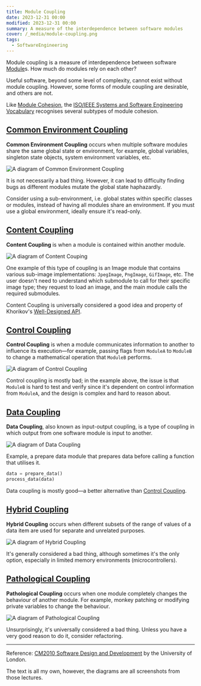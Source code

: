 ```yaml
---
title: Module Coupling
date: 2023-12-31 00:00
modified: 2023-12-31 00:00
summary: A measure of the interdependence between software modules
cover: /_media/module-coupling.png
tags:
  - SoftwareEngineering
---
```


Module coupling is a measure of interdependence between software [Module](module.md)s. How much do modules rely on each other?

Useful software, beyond some level of complexity, cannot exist without module coupling. However, some forms of module coupling are desirable, and others are not.

Like [Module Cohesion](module-cohesion.md), the [ISO/IEEE Systems and Software Engineering Vocabulary](https://www.iso.org/obp/ui/#iso:std:iso-iec-ieee:24765:en) recognises several subtypes of module cohesion.

## [Common Environment Coupling](common-environment-coupling.md)

**Common Environment Coupling** occurs when multiple software modules share the same global state or environment, for example, global variables, singleton state objects, system environment variables, etc.

![A diagram of Common Environment Coupling](../_media/module-coupling-common-environment.png)

It is not necessarily a bad thing. However, it can lead to difficulty finding bugs as different modules mutate the global state haphazardly.

Consider using a sub-environment, i.e. global states within specific classes or modules, instead of having all modules share an environment. If you must use a global environment, ideally ensure it's read-only.

## [Content Coupling](content-coupling.md)

**Content Coupling** is when a module is contained within another module.

![A diagram of Content Couping](../_media/module-coupling-content-coupling.png)

One example of this type of coupling is an Image module that contains various sub-image implementations: `JpegImage`, `PngImage`, `GifImage`, etc. The user doesn't need to understand which submodule to call for their specific image type; they request to load an image, and the main module calls the required submodules.

Content Coupling is universally considered a good idea and property of Khorikov's [Well-Designed API](well-designed-api.md).

## [Control Coupling](control-coupling.md)

**Control Coupling** is when a module communicates information to another to influence its execution—for example, passing flags from `ModuleA` to `ModuleB` to change a mathematical operation that `ModuleB` performs.

![A diagram of Control Coupling](../_media/module-coupling-content-coupling.png)

Control coupling is mostly bad; in the example above, the issue is that `ModuleB` is hard to test and verify since it's dependent on control information from `ModuleA`, and the design is complex and hard to reason about.

## [Data Coupling](data-coupling.md)

**Data Coupling**, also known as input-output coupling, is a type of coupling in which output from one software module is input to another.

![A diagram of Data Coupling](../_media/module-coupling-data-coupling.png)

Example, a prepare data module that prepares data before calling a function that utilises it.

```python
data = prepare_data()
process_data(data)
```

Data coupling is mostly good—a better alternative than [Control Coupling](control-coupling.md).

## [Hybrid Coupling](hybrid-coupling.md)

**Hybrid Coupling** occurs when different subsets of the range of values of a data item are used for separate and unrelated purposes.

![A diagram of Hybrid Coupling](../_media/module-coupling-hybrid-coupling.png)

It's generally considered a bad thing, although sometimes it's the only option, especially in limited memory environments (microcontrollers).

## [Pathological Coupling](pathological-coupling.md)

**Pathological Coupling** occurs when one module completely changes the behaviour of another module. For example, monkey patching or modifying private variables to change the behaviour.

![A diagram of Pathological Coupling](../_media/module-coupling-pathological-coupling.png)

Unsurprisingly, it's universally considered a bad thing. Unless you have a very good reason to do it, consider refactoring.

---

Reference: [CM2010 Software Design and Development](https://www.coursera.org/learn/uol-cm2010-software-design-and-development) by the University of London. 

The text is all my own, however, the diagrams are all screenshots from those lectures.
